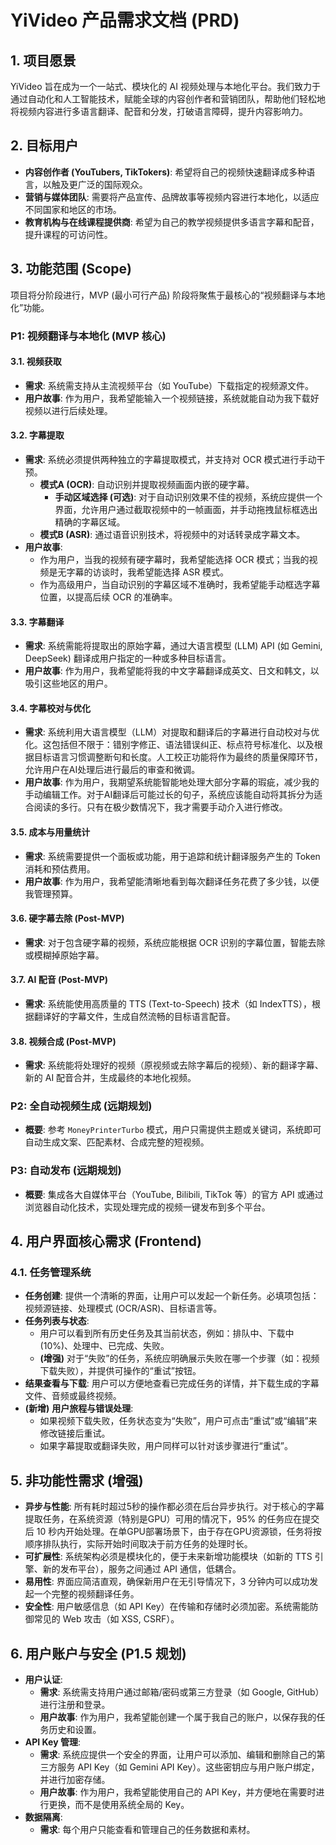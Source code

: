 # YiVideo 产品需求文档 (PRD)

## 1. 项目愿景

YiVideo 旨在成为一个一站式、模块化的 AI 视频处理与本地化平台。我们致力于通过自动化和人工智能技术，赋能全球的内容创作者和营销团队，帮助他们轻松地将视频内容进行多语言翻译、配音和分发，打破语言障碍，提升内容影响力。

## 2. 目标用户

*   **内容创作者 (YouTubers, TikTokers)**: 希望将自己的视频快速翻译成多种语言，以触及更广泛的国际观众。
*   **营销与媒体团队**: 需要将产品宣传、品牌故事等视频内容进行本地化，以适应不同国家和地区的市场。
*   **教育机构与在线课程提供商**: 希望为自己的教学视频提供多语言字幕和配音，提升课程的可访问性。

## 3. 功能范围 (Scope)

项目将分阶段进行，MVP (最小可行产品) 阶段将聚焦于最核心的“视频翻译与本地化”功能。

### P1: 视频翻译与本地化 (MVP 核心)

#### 3.1. 视频获取
- **需求**: 系统需支持从主流视频平台（如 YouTube）下载指定的视频源文件。
- **用户故事**: 作为用户，我希望能输入一个视频链接，系统就能自动为我下载好视频以进行后续处理。

#### 3.2. 字幕提取
- **需求**: 系统必须提供两种独立的字幕提取模式，并支持对 OCR 模式进行手动干预。
  - **模式A (OCR)**: 自动识别并提取视频画面内嵌的硬字幕。
    - **手动区域选择 (可选)**: 对于自动识别效果不佳的视频，系统应提供一个界面，允许用户通过截取视频中的一帧画面，并手动拖拽鼠标框选出精确的字幕区域。
  - **模式B (ASR)**: 通过语音识别技术，将视频中的对话转录成字幕文本。
- **用户故事**: 
  - 作为用户，当我的视频有硬字幕时，我希望能选择 OCR 模式；当我的视频是无字幕的访谈时，我希望能选择 ASR 模式。
  - 作为高级用户，当自动识别的字幕区域不准确时，我希望能手动框选字幕位置，以提高后续 OCR 的准确率。

#### 3.3. 字幕翻译
- **需求**: 系统需能将提取出的原始字幕，通过大语言模型 (LLM) API (如 Gemini, DeepSeek) 翻译成用户指定的一种或多种目标语言。
- **用户故事**: 作为用户，我希望能将我的中文字幕翻译成英文、日文和韩文，以吸引这些地区的用户。

#### 3.4. 字幕校对与优化
- **需求**: 系统利用大语言模型（LLM）对提取和翻译后的字幕进行自动校对与优化。这包括但不限于：错别字修正、语法错误纠正、标点符号标准化、以及根据目标语言习惯调整断句和长度。人工校正功能将作为最终的质量保障环节，允许用户在AI处理后进行最后的审查和微调。
- **用户故事**: 作为用户，我期望系统能智能地处理大部分字幕的瑕疵，减少我的手动编辑工作。对于AI翻译后可能过长的句子，系统应该能自动将其拆分为适合阅读的多行。只有在极少数情况下，我才需要手动介入进行修改。

#### 3.5. 成本与用量统计
- **需求**: 系统需要提供一个面板或功能，用于追踪和统计翻译服务产生的 Token 消耗和预估费用。
- **用户故事**: 作为用户，我希望能清晰地看到每次翻译任务花费了多少钱，以便我管理预算。

#### 3.6. 硬字幕去除 (Post-MVP)
- **需求**: 对于包含硬字幕的视频，系统应能根据 OCR 识别的字幕位置，智能去除或模糊掉原始字幕。

#### 3.7. AI 配音 (Post-MVP)
- **需求**: 系统能使用高质量的 TTS (Text-to-Speech) 技术（如 IndexTTS），根据翻译好的字幕文件，生成自然流畅的目标语言配音。

#### 3.8. 视频合成 (Post-MVP)
- **需求**: 系统能将处理好的视频（原视频或去除字幕后的视频）、新的翻译字幕、新的 AI 配音合并，生成最终的本地化视频。

### P2: 全自动视频生成 (远期规划)
- **概要**: 参考 `MoneyPrinterTurbo` 模式，用户只需提供主题或关键词，系统即可自动生成文案、匹配素材、合成完整的短视频。

### P3: 自动发布 (远期规划)
- **概要**: 集成各大自媒体平台（YouTube, Bilibili, TikTok 等）的官方 API 或通过浏览器自动化技术，实现处理完成的视频一键发布到多个平台。

## 4. 用户界面核心需求 (Frontend)

### 4.1. 任务管理系统
- **任务创建**: 提供一个清晰的界面，让用户可以发起一个新任务。必填项包括：视频源链接、处理模式 (OCR/ASR)、目标语言等。
- **任务列表与状态**: 
    - 用户可以看到所有历史任务及其当前状态，例如：排队中、下载中 (10%)、处理中、已完成、失败。
    - **(增强)** 对于“失败”的任务，系统应明确展示失败在哪一个步骤（如：视频下载失败），并提供可操作的“重试”按钮。
- **结果查看与下载**: 用户可以方便地查看已完成任务的详情，并下载生成的字幕文件、音频或最终视频。
- **(新增)** **用户旅程与错误处理**:
    - 如果视频下载失败，任务状态变为“失败”，用户可点击“重试”或“编辑”来修改链接后重试。
    - 如果字幕提取或翻译失败，用户同样可以针对该步骤进行“重试”。

## 5. 非功能性需求 (增强)

- **异步与性能**: 所有耗时超过5秒的操作都必须在后台异步执行。对于核心的字幕提取任务，在系统资源（特别是GPU）可用的情况下，95% 的任务应在提交后 10 秒内开始处理。在单GPU部署场景下，由于存在GPU资源锁，任务将按顺序排队执行，实际开始时间取决于前方任务的处理时长。
- **可扩展性**: 系统架构必须是模块化的，便于未来新增功能模块（如新的 TTS 引擎、新的发布平台），服务之间通过 API 通信，低耦合。
- **易用性**: 界面应简洁直观，确保新用户在无引导情况下，3 分钟内可以成功发起一个完整的视频翻译任务。
- **安全性**: 用户敏感信息（如 API Key）在传输和存储时必须加密。系统需能防御常见的 Web 攻击（如 XSS, CSRF）。

## 6. 用户账户与安全 (P1.5 规划)

- **用户认证**:
    - **需求**: 系统需支持用户通过邮箱/密码或第三方登录（如 Google, GitHub）进行注册和登录。
    - **用户故事**: 作为用户，我希望能创建一个属于我自己的账户，以保存我的任务历史和设置。
- **API Key 管理**:
    - **需求**: 系统应提供一个安全的界面，让用户可以添加、编辑和删除自己的第三方服务 API Key（如 Gemini API Key）。这些密钥应与用户账户绑定，并进行加密存储。
    - **用户故事**: 作为用户，我希望能使用自己的 API Key，并方便地在需要时进行更换，而不是使用系统全局的 Key。
- **数据隔离**:
    - **需求**: 每个用户只能查看和管理自己的任务数据和素材。

